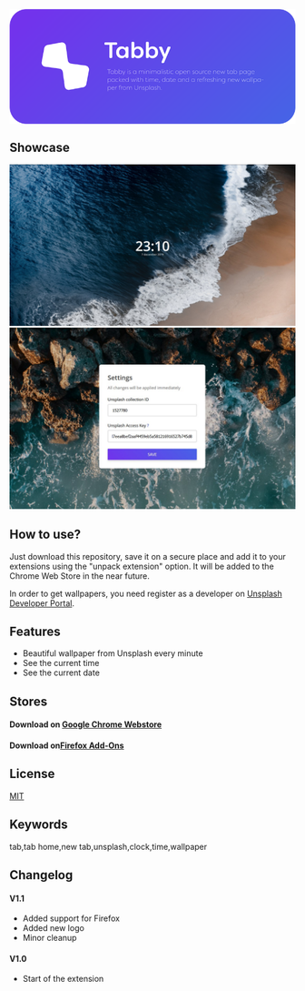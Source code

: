 <p align="center">
  <img src="images/Header.png"  width="800" alt="Tabby. Tabby is a minimalistic open source new tab page packed with time, date and a refreshing new wallpaper from Unsplash." align="center"><br/>
</p>

## Showcase
<img src="images/Tabby.jpg" alt="New tab page">
<img src="images/Options.jpg" alt="Options page">

## How to use?
Just download this repository, save it on a secure place and add it to your extensions using the "unpack extension" option. It will be added to the Chrome Web Store in the near future.

In order to get wallpapers, you need register as a developer on [Unsplash Developer Portal](https://unsplash.com/developers).


## Features
* Beautiful wallpaper from Unsplash every minute
* See the current time
* See the current date

## Stores
#### Download on [Google Chrome Webstore](https://chrome.google.com/webstore/detail/tabby/jkamfiammgahipdnjjdphkjblmlpjdch)
#### Download on[Firefox Add-Ons](https://addons.mozilla.org/en-US/firefox/addon/tabby-tab/)

## License
[MIT](LICENSE)

## Keywords
tab,tab home,new tab,unsplash,clock,time,wallpaper

## Changelog

#### V1.1
* Added support for Firefox
* Added new logo
* Minor cleanup

#### V1.0
* Start of the extension
